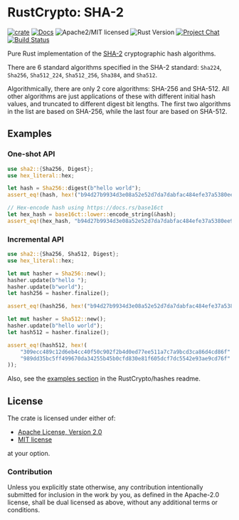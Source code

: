 # RustCrypto: SHA-2

[![crate][crate-image]][crate-link]
[![Docs][docs-image]][docs-link]
![Apache2/MIT licensed][license-image]
![Rust Version][rustc-image]
[![Project Chat][chat-image]][chat-link]
[![Build Status][build-image]][build-link]

Pure Rust implementation of the [SHA-2] cryptographic hash algorithms.

There are 6 standard algorithms specified in the SHA-2 standard: 
`Sha224`, `Sha256`, `Sha512_224`, `Sha512_256`, `Sha384`, and `Sha512`.

Algorithmically, there are only 2 core algorithms: SHA-256 and SHA-512.
All other algorithms are just applications of these with different initial
hash values, and truncated to different digest bit lengths. The first two
algorithms in the list are based on SHA-256, while the last four are based
on SHA-512.

## Examples

### One-shot API

```rust
use sha2::{Sha256, Digest};
use hex_literal::hex;

let hash = Sha256::digest(b"hello world");
assert_eq!(hash, hex!("b94d27b9934d3e08a52e52d7da7dabfac484efe37a5380ee9088f7ace2efcde9"));

// Hex-encode hash using https://docs.rs/base16ct
let hex_hash = base16ct::lower::encode_string(&hash);
assert_eq!(hex_hash, "b94d27b9934d3e08a52e52d7da7dabfac484efe37a5380ee9088f7ace2efcde9");
```

### Incremental API

```rust
use sha2::{Sha256, Sha512, Digest};
use hex_literal::hex;

let mut hasher = Sha256::new();
hasher.update(b"hello ");
hasher.update(b"world");
let hash256 = hasher.finalize();

assert_eq!(hash256, hex!("b94d27b9934d3e08a52e52d7da7dabfac484efe37a5380ee9088f7ace2efcde9"));

let mut hasher = Sha512::new();
hasher.update(b"hello world");
let hash512 = hasher.finalize();

assert_eq!(hash512, hex!(
    "309ecc489c12d6eb4cc40f50c902f2b4d0ed77ee511a7c7a9bcd3ca86d4cd86f"
    "989dd35bc5ff499670da34255b45b0cfd830e81f605dcf7dc5542e93ae9cd76f"
));
```

Also, see the [examples section] in the RustCrypto/hashes readme.

## License

The crate is licensed under either of:

* [Apache License, Version 2.0](http://www.apache.org/licenses/LICENSE-2.0)
* [MIT license](http://opensource.org/licenses/MIT)

at your option.

### Contribution

Unless you explicitly state otherwise, any contribution intentionally submitted
for inclusion in the work by you, as defined in the Apache-2.0 license, shall be
dual licensed as above, without any additional terms or conditions.

[//]: # (badges)

[crate-image]: https://img.shields.io/crates/v/sha2.svg
[crate-link]: https://crates.io/crates/sha2
[docs-image]: https://docs.rs/sha2/badge.svg
[docs-link]: https://docs.rs/sha2/
[license-image]: https://img.shields.io/badge/license-Apache2.0/MIT-blue.svg
[rustc-image]: https://img.shields.io/badge/rustc-1.85+-blue.svg
[chat-image]: https://img.shields.io/badge/zulip-join_chat-blue.svg
[chat-link]: https://rustcrypto.zulipchat.com/#narrow/stream/260041-hashes
[build-image]: https://github.com/RustCrypto/hashes/actions/workflows/sha2.yml/badge.svg?branch=master
[build-link]: https://github.com/RustCrypto/hashes/actions/workflows/sha2.yml?query=branch:master

[//]: # (general links)

[SHA-2]: https://en.wikipedia.org/wiki/SHA-2
[examples section]: https://github.com/RustCrypto/hashes#Examples
